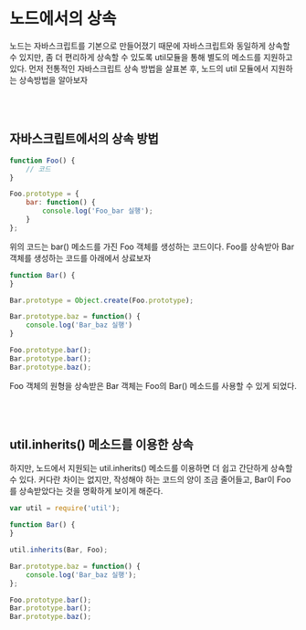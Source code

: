 # 노드에서의 상속

노드는 자바스크립트를 기본으로 만들어졌기 때문에 자바스크립트와 동일하게 상속할 수 있지만, 좀 더 편리하게 상속할 수 있도록 util모듈을 통해 별도의 메소드를 지원하고 있다. 먼저 전통적인 자바스크립트 상속 방법을 살표본 후, 노드의 util 모듈에서 지원하는 상속방법을 알아보자


<br><br>

## 자바스크립트에서의 상속 방법

```JavaScript
function Foo() {
    // 코드
}

Foo.prototype = {
    bar: function() {
        console.log('Foo_bar 실행');
    }
};
```

위의 코드는 bar() 메소드를 가진 Foo 객체를 생성하는 코드이다. Foo를 상속받아 Bar 객체를 생성하는 코드를 아래에서 상료보자

```JavaScript
function Bar() {
}

Bar.prototype = Object.create(Foo.prototype);

Bar.prototype.baz = function() {
    console.log('Bar_baz 실행')
}

Foo.prototype.bar();
Bar.prototype.bar();
Bar.prototype.baz();
```

Foo 객체의 원형을 상속받은 Bar 객체는 Foo의 Bar() 메소드를 사용할 수 있게 되었다.

<br><br>

## util.inherits() 메소드를 이용한 상속

하지만, 노드에서 지원되는 util.inherits() 메소드를 이용하면 더 쉽고 간단하게 상쇽할 수 있다. 커다란 차이는 없지만, 작성해야 하는 코드의 양이 조금 줄어들고, Bar이 Foo를 상속받았다는 것을 명확하게 보이게 해준다.

```JavaScript
var util = require('util');

function Bar() {
}

util.inherits(Bar, Foo);

Bar.prototype.baz = function() {
	console.log('Bar_baz 실행');
};

Foo.prototype.bar();
Bar.prototype.bar();
Bar.prototype.baz();
```


